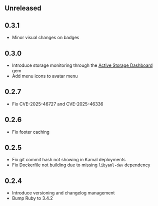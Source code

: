 ## Unreleased

## 0.3.1

* Minor visual changes on badges

## 0.3.0

* Introduce storage monitoring through the [Active Storage Dashboard](https://github.com/giovapanasiti/active_storage_dashboard) gem
* Add menu icons to avatar menu

## 0.2.7

* Fix CVE-2025-46727 and CVE-2025-46336

## 0.2.6

* Fix footer caching

## 0.2.5

* Fix git commit hash not showing in Kamal deployments
* Fix Dockerfile not building due to missing `libyaml-dev` dependency

## 0.2.4

* Introduce versioning and changelog management
* Bump Ruby to 3.4.2

